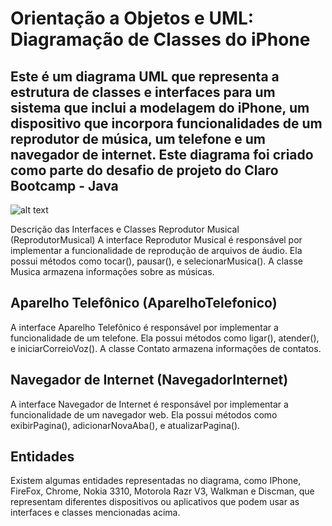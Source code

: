 # Orientação a Objetos e UML: Diagramação de Classes do iPhone


## Este é um diagrama UML que representa a estrutura de classes e interfaces para um sistema que inclui a modelagem do iPhone, um dispositivo que incorpora funcionalidades de um reprodutor de música, um telefone e um navegador de internet. Este diagrama foi criado como parte do desafio de projeto do Claro Bootcamp - Java

![alt text](http://url/to/img.png)

Descrição das Interfaces e Classes
Reprodutor Musical (ReprodutorMusical)
A interface Reprodutor Musical é responsável por implementar a funcionalidade de reprodução de arquivos de áudio. Ela possui métodos como tocar(), pausar(), e selecionarMusica(). A classe Musica armazena informações sobre as músicas.

Aparelho Telefônico (AparelhoTelefonico)
-
A interface Aparelho Telefônico é responsável por implementar a funcionalidade de um telefone. Ela possui métodos como ligar(), atender(), e iniciarCorreioVoz(). A classe Contato armazena informações de contatos.

Navegador de Internet (NavegadorInternet)
-
A interface Navegador de Internet é responsável por implementar a funcionalidade de um navegador web. Ela possui métodos como exibirPagina(), adicionarNovaAba(), e atualizarPagina().

Entidades
-
Existem algumas entidades representadas no diagrama, como IPhone, FireFox, Chrome, Nokia 3310, Motorola Razr V3, Walkman e Discman, que representam diferentes dispositivos ou aplicativos que podem usar as interfaces e classes mencionadas acima.
